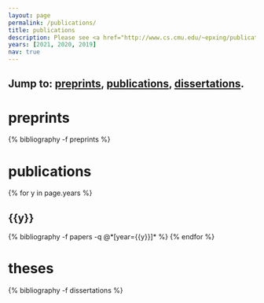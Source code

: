 ```yaml
---
layout: page
permalink: /publications/
title: publications
description: Please see <a href="http://www.cs.cmu.edu/~epxing/publications-2021.html"><u>here</u></a> for publications before 2019.
years: [2021, 2020, 2019]
nav: true
---
```


<div class="publications">
<h2>Jump to: <a href="#preprints">preprints</a>, <a href="#publications">publications</a>, <a href="#dissertations">dissertations</a>.</h2>

<h1 class="year" id="preprints">preprints</h1>
{% bibliography -f preprints %}

<h1 id="publications">publications</h1>
{% for y in page.years %}
  <h2 class="year">{{y}}</h2>
  {% bibliography -f papers -q @*[year={{y}}]* %}
{% endfor %}

<h1 class="year" id="dissertations">theses</h1>
{% bibliography -f dissertations %}

</div>
